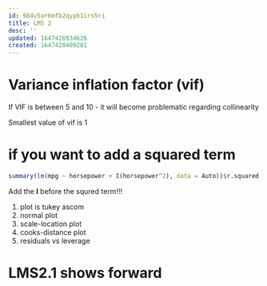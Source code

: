 ```yaml
---
id: 984v5ar6mfb2qypb1irs5ri
title: LMS 2
desc: ''
updated: 1647426934626
created: 1647420409281
---
```


# Variance inflation factor (vif)

If VIF is between 5 and 10 - it will become problematic regarding collinearity

Smallest value of vif is 1


# if you want to add a squared term
```r
summary(lm(mpg ~ horsepower + I(horsepower^2), data = Auto))$r.squared
```
Add the **I** before the squred term!!!

1. plot is tukey ascom
2. normal plot
3. scale-location plot
4. cooks-distance plot
5. residuals vs leverage

# LMS2.1 shows forward 

